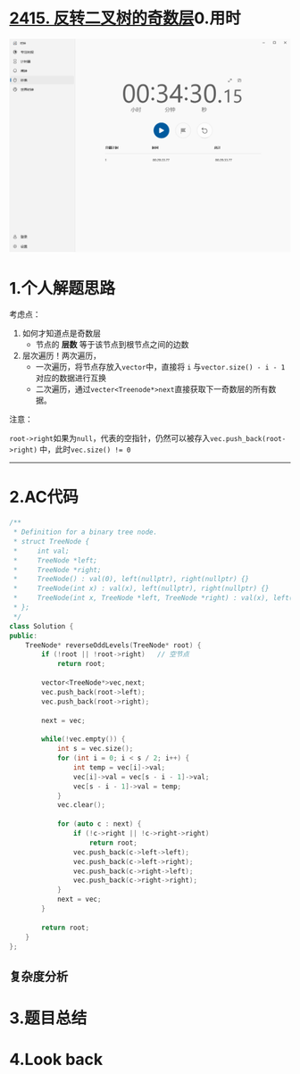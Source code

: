 # [2415. 反转二叉树的奇数层](https://leetcode.cn/problems/reverse-odd-levels-of-binary-tree/)0.用时

![image-20231215172942514](https://raw.githubusercontent.com/advancingsweet/Image/main/image-20231215172942514.png)

# 1.个人解题思路

考虑点：

1. 如何才知道点是奇数层
   - 节点的 **层数** 等于该节点到根节点之间的边数
2. 层次遍历！两次遍历，
   - 一次遍历，将节点存放入`vector`中，直接将 `i` 与`vector.size() - i - 1`对应的数据进行互换
   - 二次遍历，通过`vecter<Treenode*>next`直接获取下一奇数层的所有数据。

注意：

​	`root->right`如果为`null`，代表的空指针，仍然可以被存入`vec.push_back(root->right)` 中，此时`vec.size() != 0`



******************

# 2.AC代码

```C++
/**
 * Definition for a binary tree node.
 * struct TreeNode {
 *     int val;
 *     TreeNode *left;
 *     TreeNode *right;
 *     TreeNode() : val(0), left(nullptr), right(nullptr) {}
 *     TreeNode(int x) : val(x), left(nullptr), right(nullptr) {}
 *     TreeNode(int x, TreeNode *left, TreeNode *right) : val(x), left(left), right(right) {}
 * };
 */
class Solution {
public:
    TreeNode* reverseOddLevels(TreeNode* root) {
        if (!root || !root->right)   // 空节点
            return root;
        
        vector<TreeNode*>vec,next;
        vec.push_back(root->left);
        vec.push_back(root->right);

        next = vec;

        while(!vec.empty()) {
            int s = vec.size();
            for (int i = 0; i < s / 2; i++) {
                int temp = vec[i]->val;
                vec[i]->val = vec[s - i - 1]->val;
                vec[s - i - 1]->val = temp;
            }
            vec.clear();

            for (auto c : next) {
                if (!c->right || !c->right->right)
                    return root;
                vec.push_back(c->left->left);
                vec.push_back(c->left->right);
                vec.push_back(c->right->left);
                vec.push_back(c->right->right);
            }
            next = vec;
        }
        
        return root;
    }
};
```

## 复杂度分析





# 3.题目总结





# 4.Look back

